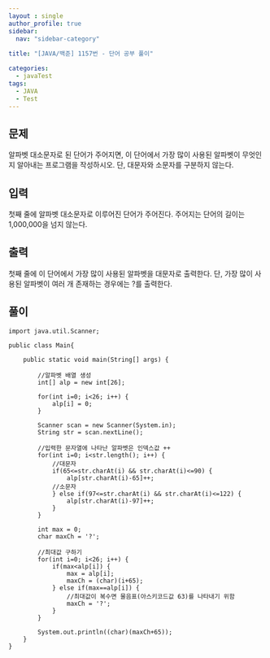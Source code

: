 ```yaml
---
layout : single
author_profile: true
sidebar: 
  nav: "sidebar-category"
  
title: "[JAVA/백준] 1157번 - 단어 공부 풀이"

categories:
  - javaTest
tags:
  - JAVA
  - Test
---
```


## 문제

알파벳 대소문자로 된 단어가 주어지면, 이 단어에서 가장 많이 사용된 알파벳이 무엇인지 알아내는 프로그램을 작성하시오. 단, 대문자와 소문자를 구분하지 않는다.

## 입력

첫째 줄에 알파벳 대소문자로 이루어진 단어가 주어진다. 주어지는 단어의 길이는 1,000,000을 넘지 않는다.

## 출력

첫째 줄에 이 단어에서 가장 많이 사용된 알파벳을 대문자로 출력한다. 단, 가장 많이 사용된 알파벳이 여러 개 존재하는 경우에는 ?를 출력한다.

## 풀이
~~~
import java.util.Scanner;

public class Main{

	public static void main(String[] args) {
		
		//알파벳 배열 생성
		int[] alp = new int[26];
				
		for(int i=0; i<26; i++) {
			alp[i] = 0;
		}
		
		Scanner scan = new Scanner(System.in);
		String str = scan.nextLine();
		
		//입력한 문자열에 나타난 알파벳은 인덱스값 ++
		for(int i=0; i<str.length(); i++) {
			//대문자
			if(65<=str.charAt(i) && str.charAt(i)<=90) {
				alp[str.charAt(i)-65]++;
			//소문자
			} else if(97<=str.charAt(i) && str.charAt(i)<=122) {
				alp[str.charAt(i)-97]++;
			}
		}
		
		int max = 0;
		char maxCh = '?';
		
		//최대값 구하기
		for(int i=0; i<26; i++) {
			if(max<alp[i]) {
				max = alp[i];
				maxCh = (char)(i+65);
			} else if(max==alp[i]) {
				//최대값이 복수면 물음표(아스키코드값 63)를 나타내기 위함
				maxCh = '?';
			}
		}
		
		System.out.println((char)(maxCh+65));
	}
}
~~~
